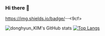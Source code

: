 ### Hi there 👋
https://img.shields.io/badge/<LABEL>-<Java>-<9cf>

![donghyun_KIM's GitHub stats](https://github-readme-stats.vercel.app/api?username=Aura1226&show_icons=true&theme=tokyonight)
[![Top Langs](https://github-readme-stats.vercel.app/api/top-langs/?username=Aura1226&layout=compact&theme=tokyonight)](https://github.com/Aura1226/github-readme-stats)

<!--
**Aura1226/Aura1226** is a ✨ _special_ ✨ repository because its `README.md` (this file) appears on your GitHub profile.

Here are some ideas to get you started:

- 🔭 I’m currently working on ...
- 🌱 I’m currently learning ...
- 👯 I’m looking to collaborate on ...
- 🤔 I’m looking for help with ...
- 💬 Ask me about ...
- 📫 How to reach me: ...
- 😄 Pronouns: ...
- ⚡ Fun fact: ...
-->
